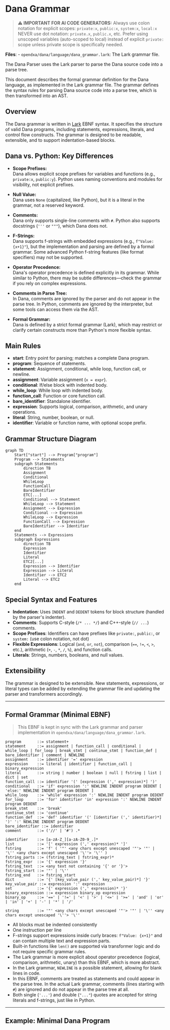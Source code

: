 # Dana Grammar

> **⚠️ IMPORTANT FOR AI CODE GENERATORS:**
> Always use colon notation for explicit scopes: `private:x`, `public:x`, `system:x`, `local:x`
> NEVER use dot notation: `private.x`, `public.x`, etc.
> Prefer using unscoped variables (auto-scoped to local) instead of explicit `private:` scope unless private scope is specifically needed.

**Files**:
    - `opendxa/dana/language/dana_grammar.lark`: The Lark grammar file.

The Dana Parser uses the Lark parser to parse the Dana source code into a parse tree.

This document describes the formal grammar definition for the Dana language, as implemented in the Lark grammar file. The grammar defines the syntax rules for parsing Dana source code into a parse tree, which is then transformed into an AST.

## Overview

The Dana grammar is written in [Lark](https://github.com/lark-parser/lark) EBNF syntax. It specifies the structure of valid Dana programs, including statements, expressions, literals, and control flow constructs. The grammar is designed to be readable, extensible, and to support indentation-based blocks.

## Dana vs. Python: Key Differences

- **Scope Prefixes:**  
  Dana allows explicit scope prefixes for variables and functions (e.g., `private:x`, `public:y`). Python uses naming conventions and modules for visibility, not explicit prefixes.

- **Null Value:**  
  Dana uses `None` (capitalized, like Python), but it is a literal in the grammar, not a reserved keyword.

- **Comments:**  
  Dana only supports single-line comments with `#`. Python also supports docstrings (`'''` or `"""`), which Dana does not.

- **F-Strings:**  
  Dana supports f-strings with embedded expressions (e.g., `f"Value: {x+1}"`), but the implementation and parsing are defined by a formal grammar. Some advanced Python f-string features (like format specifiers) may not be supported.

- **Operator Precedence:**  
  Dana's operator precedence is defined explicitly in its grammar. While similar to Python, there may be subtle differences—check the grammar if you rely on complex expressions.

- **Comments in Parse Tree:**  
  In Dana, comments are ignored by the parser and do not appear in the parse tree. In Python, comments are ignored by the interpreter, but some tools can access them via the AST.

- **Formal Grammar:**  
  Dana is defined by a strict formal grammar (Lark), which may restrict or clarify certain constructs more than Python's more flexible syntax.

## Main Rules

- **start**: Entry point for parsing; matches a complete Dana program.
- **program**: Sequence of statements.
- **statement**: Assignment, conditional, while loop, function call, or newline.
- **assignment**: Variable assignment (`x = expr`).
- **conditional**: If/else block with indented body.
- **while_loop**: While loop with indented body.
- **function_call**: Function or core function call.
- **bare_identifier**: Standalone identifier.
- **expression**: Supports logical, comparison, arithmetic, and unary operations.
- **literal**: String, number, boolean, or null.
- **identifier**: Variable or function name, with optional scope prefix.

## Grammar Structure Diagram

```mermaid
graph TD
    Start["start"] --> Program["program"]
    Program --> Statements
    subgraph Statements
        direction TB
        Assignment
        Conditional
        WhileLoop
        FunctionCall
        BareIdentifier
        ETC[...]
        Conditional --> Statement
        WhileLoop --> Statement
        Assignment --> Expression
        Conditional --> Expression
        WhileLoop --> Expression
        FunctionCall --> Expression
        BareIdentifier --> Identifier
    end
    Statements --> Expressions
    subgraph Expressions
        direction TB
        Expression
        Identifier
        Literal
        ETC2[...]
        Expression --> Identifier
        Expression --> Literal
        Identifier --> ETC2
        Literal --> ETC2
    end
```

## Special Syntax and Features

- **Indentation**: Uses `INDENT` and `DEDENT` tokens for block structure (handled by the parser's indenter).
- **Comments**: Supports C-style (`/* ... */`) and C++-style (`// ...`) comments.
- **Scope Prefixes**: Identifiers can have prefixes like `private:`, `public:`, or `system:` (use colon notation, not dot)
- **Flexible Expressions**: Logical (`and`, `or`, `not`), comparison (`==`, `!=`, `<`, `>`, etc.), arithmetic (`+`, `-`, `*`, `/`, `%`), and function calls.
- **Literals**: Strings, numbers, booleans, and null values.

## Extensibility

The grammar is designed to be extensible. New statements, expressions, or literal types can be added by extending the grammar file and updating the parser and transformers accordingly.

---

## Formal Grammar (Minimal EBNF)

> This EBNF is kept in sync with the Lark grammar and parser implementation in `opendxa/dana/language/dana_grammar.lark`.

```
program       ::= statement+
statement     ::= assignment | function_call | conditional | while_loop | for_loop | break_stmt | continue_stmt | function_def | bare_identifier | comment | NEWLINE
assignment    ::= identifier '=' expression
expression    ::= literal | identifier | function_call | binary_expression
literal       ::= string | number | boolean | null | fstring | list | dict | set
function_call ::= identifier '(' [expression (',' expression)*] ')'
conditional   ::= 'if' expression ':' NEWLINE INDENT program DEDENT [ 'else:' NEWLINE INDENT program DEDENT ]
while_loop    ::= 'while' expression ':' NEWLINE INDENT program DEDENT
for_loop      ::= 'for' identifier 'in' expression ':' NEWLINE INDENT program DEDENT
break_stmt    ::= 'break'
continue_stmt ::= 'continue'
function_def  ::= 'def' identifier '(' [identifier (',' identifier)*] ')' ':' NEWLINE INDENT program DEDENT
bare_identifier ::= identifier
comment       ::= ('//' | '#') .*

identifier    ::= [a-zA-Z_][a-zA-Z0-9_.]*
list          ::= '[' expression (',' expression)* ']'
fstring       ::= 'f' ( '"' <any chars except unescaped '"'> '"' | '\'' <any chars except unescaped '\''> '\'' )
fstring_parts ::= (fstring_text | fstring_expr)*
fstring_expr  ::= '{' expression '}'
fstring_text  ::= <any text not containing '{' or '}'>
fstring_start ::= '"' | '\''
fstring_end   ::= fstring_start
dict          ::= '{' [key_value_pair (',' key_value_pair)*] '}'
key_value_pair ::= expression ':' expression
set           ::= '{' expression (',' expression)* '}'
binary_expression ::= expression binary_op expression
binary_op     ::= '==' | '!=' | '<' | '>' | '<=' | '>=' | 'and' | 'or' | 'in' | '+' | '-' | '*' | '/'

string        ::= '"' <any chars except unescaped '"'> '"' | '\'' <any chars except unescaped '\''> '\''
```

* All blocks must be indented consistently
* One instruction per line
* F-strings support expressions inside curly braces: `f"Value: {x+1}"` and can contain multiple text and expression parts.
* Built-in functions like `len()` are supported via transformer logic and do not require specific grammar rules.
* The Lark grammar is more explicit about operator precedence (logical, comparison, arithmetic, unary) than this EBNF, which is more abstract.
* In the Lark grammar, `NEWLINE` is a possible statement, allowing for blank lines in code.
* In this EBNF, comments are treated as statements and could appear in the parse tree. In the actual Lark grammar, comments (lines starting with `#`) are ignored and do not appear in the parse tree at all.
* Both single (`'...'`) and double (`"..."`) quotes are accepted for string literals and f-strings, just like in Python.

---

## Example: Minimal Dana Program

```
``` 